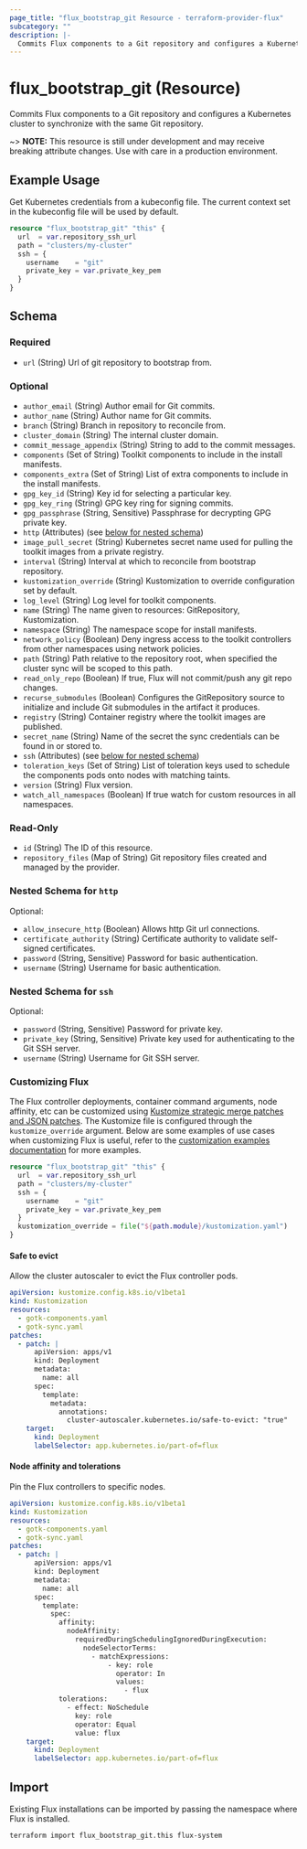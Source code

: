 ```yaml
---
page_title: "flux_bootstrap_git Resource - terraform-provider-flux"
subcategory: ""
description: |-
  Commits Flux components to a Git repository and configures a Kubernetes cluster to synchronize with the same Git repository.
---
```


# flux_bootstrap_git (Resource)

Commits Flux components to a Git repository and configures a Kubernetes cluster to synchronize with the same Git repository.

~> **NOTE:** This resource is still under development and may receive breaking attribute changes. Use with care in a production environment.

## Example Usage

Get Kubernetes credentials from a kubeconfig file. The current context set in the kubeconfig file will be used by default.

```terraform
resource "flux_bootstrap_git" "this" {
  url  = var.repository_ssh_url
  path = "clusters/my-cluster"
  ssh = {
    username    = "git"
    private_key = var.private_key_pem
  }
}
```

<!-- schema generated by tfplugindocs -->
## Schema

### Required

- `url` (String) Url of git repository to bootstrap from.

### Optional

- `author_email` (String) Author email for Git commits.
- `author_name` (String) Author name for Git commits.
- `branch` (String) Branch in repository to reconcile from.
- `cluster_domain` (String) The internal cluster domain.
- `commit_message_appendix` (String) String to add to the commit messages.
- `components` (Set of String) Toolkit components to include in the install manifests.
- `components_extra` (Set of String) List of extra components to include in the install manifests.
- `gpg_key_id` (String) Key id for selecting a particular key.
- `gpg_key_ring` (String) GPG key ring for signing commits.
- `gpg_passphrase` (String, Sensitive) Passphrase for decrypting GPG private key.
- `http` (Attributes) (see [below for nested schema](#nestedatt--http))
- `image_pull_secret` (String) Kubernetes secret name used for pulling the toolkit images from a private registry.
- `interval` (String) Interval at which to reconcile from bootstrap repository.
- `kustomization_override` (String) Kustomization to override configuration set by default.
- `log_level` (String) Log level for toolkit components.
- `name` (String) The name given to resources: GitRepository, Kustomization.
- `namespace` (String) The namespace scope for install manifests.
- `network_policy` (Boolean) Deny ingress access to the toolkit controllers from other namespaces using network policies.
- `path` (String) Path relative to the repository root, when specified the cluster sync will be scoped to this path.
- `read_only_repo` (Boolean) If true, Flux will not commit/push any git repo changes.
- `recurse_submodules` (Boolean) Configures the GitRepository source to initialize and include Git submodules in the artifact it produces.
- `registry` (String) Container registry where the toolkit images are published.
- `secret_name` (String) Name of the secret the sync credentials can be found in or stored to.
- `ssh` (Attributes) (see [below for nested schema](#nestedatt--ssh))
- `toleration_keys` (Set of String) List of toleration keys used to schedule the components pods onto nodes with matching taints.
- `version` (String) Flux version.
- `watch_all_namespaces` (Boolean) If true watch for custom resources in all namespaces.

### Read-Only

- `id` (String) The ID of this resource.
- `repository_files` (Map of String) Git repository files created and managed by the provider.

<a id="nestedatt--http"></a>
### Nested Schema for `http`

Optional:

- `allow_insecure_http` (Boolean) Allows http Git url connections.
- `certificate_authority` (String) Certificate authority to validate self-signed certificates.
- `password` (String, Sensitive) Password for basic authentication.
- `username` (String) Username for basic authentication.


<a id="nestedatt--ssh"></a>
### Nested Schema for `ssh`

Optional:

- `password` (String, Sensitive) Password for private key.
- `private_key` (String, Sensitive) Private key used for authenticating to the Git SSH server.
- `username` (String) Username for Git SSH server.

### Customizing Flux

The Flux controller deployments, container command arguments, node affinity, etc can be customized using [Kustomize strategic merge patches and JSON patches](https://github.com/kubernetes-sigs/kustomize/blob/master/examples/patchMultipleObjects.md).
The Kustomize file is configured through the `kustomize_override` argument. Below are some examples of use cases when customizing Flux is useful, refer to the [customization examples documentation](https://github.com/kubernetes-sigs/kustomize/blob/master/examples/patchMultipleObjects.md) for more examples.

```terraform
resource "flux_bootstrap_git" "this" {
  url  = var.repository_ssh_url
  path = "clusters/my-cluster"
  ssh = {
    username    = "git"
    private_key = var.private_key_pem
  }
  kustomization_override = file("${path.module}/kustomization.yaml")
}
```

#### Safe to evict

Allow the cluster autoscaler to evict the Flux controller pods.

```yaml
apiVersion: kustomize.config.k8s.io/v1beta1
kind: Kustomization
resources:
  - gotk-components.yaml
  - gotk-sync.yaml
patches:
  - patch: |
      apiVersion: apps/v1
      kind: Deployment
      metadata:
        name: all
      spec:
        template:
          metadata:
            annotations:
              cluster-autoscaler.kubernetes.io/safe-to-evict: "true"      
    target:
      kind: Deployment
      labelSelector: app.kubernetes.io/part-of=flux
```

#### Node affinity and tolerations

Pin the Flux controllers to specific nodes.

```yaml
apiVersion: kustomize.config.k8s.io/v1beta1
kind: Kustomization
resources:
  - gotk-components.yaml
  - gotk-sync.yaml
patches:
  - patch: |
      apiVersion: apps/v1
      kind: Deployment
      metadata:
        name: all
      spec:
        template:
          spec:
            affinity:
              nodeAffinity:
                requiredDuringSchedulingIgnoredDuringExecution:
                  nodeSelectorTerms:
                    - matchExpressions:
                        - key: role
                          operator: In
                          values:
                            - flux
            tolerations:
              - effect: NoSchedule
                key: role
                operator: Equal
                value: flux      
    target:
      kind: Deployment
      labelSelector: app.kubernetes.io/part-of=flux
```

## Import

Existing Flux installations can be imported by passing the namespace where Flux is installed.

```sh
terraform import flux_bootstrap_git.this flux-system
```
